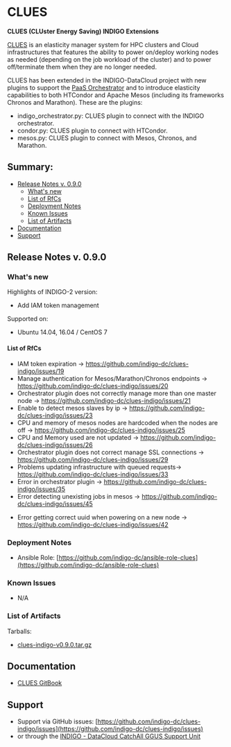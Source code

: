 # CLUES 

**CLUES (CLUster Energy Saving) INDIGO Extensions**

[CLUES](https://github.com/grycap/clues) is an elasticity manager system for HPC clusters and Cloud infrastructures that features the ability to power on/deploy working nodes as needed (depending on the job workload of the cluster) and to power off/terminate them when they are no longer needed.

CLUES has been extended in the INDIGO-DataCloud project with new plugins to support the [PaaS Orchestrator](https://github.com/indigo-dc/orchestrator) and to introduce elasticity capabilities to both HTCondor and Apache Mesos (including its frameworks Chronos and Marathon). These are the plugins:

* indigo_orchestrator.py: CLUES plugin to connect with the INDIGO orchestrator.
* condor.py: CLUES plugin to connect with HTCondor.
* mesos.py: CLUES plugin to connect with Mesos, Chronos, and Marathon.

## Summary:
* [Release Notes v. 0.9.0](#id1)
  * [What's new](#id2)
  * [List of RfCs](#id3)
  * [Deployment Notes](#id4)
  * [Known Issues](#id5)
  * [List of Artifacts](#id7)
* [Documentation](#id6)
* [Support](#id8)


<a id="id1"></a>
## Release Notes v. 0.9.0

<a id="id2"></a>
### What's new

Highlights of INDIGO-2 version:
* Add IAM token management

Supported on:
* Ubuntu 14.04, 16.04 / CentOS 7

<a id="id3"></a>
#### List of RfCs

* IAM token expiration -> https://github.com/indigo-dc/clues-indigo/issues/19
* Manage authentication for Mesos/Marathon/Chronos endpoints -> https://github.com/indigo-dc/clues-indigo/issues/20
* Orchestrator plugin does not correctly manage more than one master node -> https://github.com/indigo-dc/clues-indigo/issues/21
* Enable to detect mesos slaves by ip -> https://github.com/indigo-dc/clues-indigo/issues/23
* CPU and memory of mesos nodes are hardcoded when the nodes are off -> https://github.com/indigo-dc/clues-indigo/issues/25
* CPU and Memory used are not updated -> https://github.com/indigo-dc/clues-indigo/issues/26
* Orchestrator plugin does not correct manage SSL connections -> https://github.com/indigo-dc/clues-indigo/issues/29
* Problems updating infrastructure with queued requests-> https://github.com/indigo-dc/clues-indigo/issues/33
* Error in orchestrator plugin -> https://github.com/indigo-dc/clues-indigo/issues/35
* Error detecting unexisting jobs in mesos -> https://github.com/indigo-dc/clues-indigo/issues/45
+ Error getting correct uuid when powering on a new node -> https://github.com/indigo-dc/clues-indigo/issues/42

<a id="id4"></a>
### Deployment Notes

* Ansible Role: [https://github.com/indigo-dc/ansible-role-clues](https://github.com/indigo-dc/ansible-role-clues)

<a id="id5"></a>
### Known Issues
* N/A

<a id="id7"></a>
### List of Artifacts

Tarballs:
* [clues-indigo-v0.9.0.tar.gz](http://repo.indigo-datacloud.eu/repository/indigo/2/centos7/x86_64/tgz/clues-indigo-v0.9.0.tar.gz)

<a id="id6"></a>
## Documentation

* [CLUES GitBook](https://indigo-dc.gitbooks.io/clues-indigo/content/)

<a id="id8"></a>
## Support

* Support via GitHub issues: [https://github.com/indigo-dc/clues-indigo/issues](https://github.com/indigo-dc/clues-indigo/issues)
* or through the [INDIGO - DataCloud CatchAll GGUS Support Unit](https://wiki.egi.eu/wiki/GGUS:INDIGO_DataCloud_Catch-all_FAQ)
